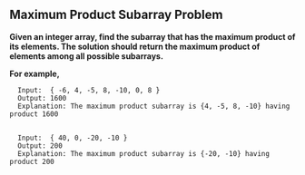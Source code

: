 ## Maximum Product Subarray Problem ##

**Given an integer array, find the subarray that has the maximum product of its elements. The solution should return the maximum product of elements among all possible subarrays.**

**For example,**

      Input:  { -6, 4, -5, 8, -10, 0, 8 }
      Output: 1600
      Explanation: The maximum product subarray is {4, -5, 8, -10} having product 1600


      Input:  { 40, 0, -20, -10 }
      Output: 200
      Explanation: The maximum product subarray is {-20, -10} having product 200
